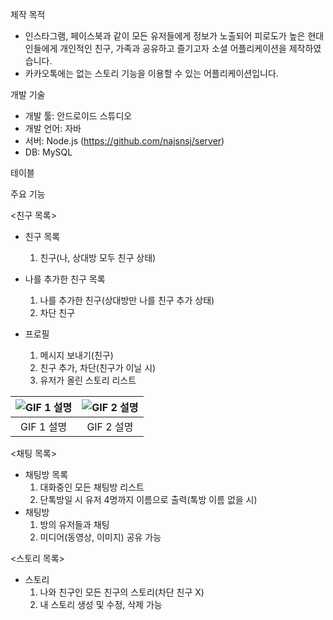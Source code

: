 제작 목적
  * 인스타그램, 페이스북과 같이 모든 유저들에게 정보가 노출되어 피로도가 높은 현대인들에게 개인적인 친구, 가족과 공유하고 즐기고자 소셜 어플리케이션을 제작하였습니다.
  *  카카오톡에는 없는 스토리 기능을 이용할 수 있는 어플리케이션입니다.

개발 기술
  * 개발 툴: 안드로이드 스튜디오
  * 개발 언어: 자바
  * 서버: Node.js (https://github.com/najsnsj/server)
  * DB: MySQL

테이블

주요 기능

<친구 목록>
 * 친구 목록
   1. 친구(나, 상대방 모두 친구 상태)

 * 나를 추가한 친구 목록
   1. 나를 추가한 친구(상대방만 나를 친구 추가 상태)
   2. 차단 친구

 * 프로필
   1. 메시지 보내기(친구)
   2. 친구 추가, 차단(친구가 이닐 시)
   3. 유저가 올린 스토리 리스트

| ![GIF 1 설명](https://via.placeholder.com/150) | ![GIF 2 설명](https://via.placeholder.com/150) |
|:----------------------------------------------:|:----------------------------------------------:|
| GIF 1 설명                                     | GIF 2 설명                                     |

<채팅 목록>
 * 채팅방 목록
    1. 대화중인 모든 채팅방 리스트
    2. 단톡방일 시 유저 4명까지 이름으로 출력(톡방 이름 없을 시)
 * 채팅방
    1. 방의 유저들과 채팅
    2. 미디어(동영상, 이미지) 공유 가능

 <스토리 목록>
  * 스토리
    1. 나와 친구인 모든 친구의 스토리(차단 친구 X)
    2. 내 스토리 생성 및 수정, 삭제 가능   
    
